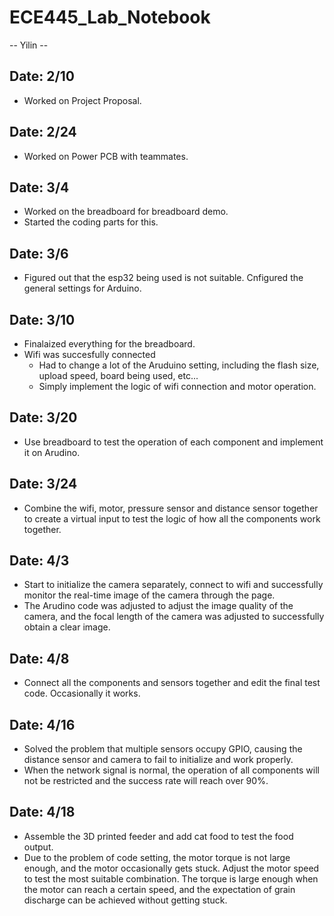 # ECE445_Lab_Notebook
-- Yilin -- 


Date: 2/10
-- 

- Worked on Project Proposal.

Date: 2/24
-- 
- Worked on Power PCB with teammates. 


Date: 3/4
-- 
- Worked on the breadboard for breadboard demo.
- Started the coding parts for this.


Date: 3/6
-- 
- Figured out that the esp32 being used is not suitable.
 Cnfigured the general settings for Arduino.


Date: 3/10
-- 
- Finalaized everything for the breadboard. 
- Wifi was succesfully connected
    - Had to change a lot of the Aruduino setting, including the flash size, upload speed, board being used, etc...
    - Simply implement the logic of wifi connection and motor operation.


Date: 3/20
-- 
- Use breadboard to test the operation of each component and implement it on Arudino.


Date: 3/24
-- 
- Combine the wifi, motor, pressure sensor and distance sensor together to create a virtual input to test the logic of how all the components work together.



Date: 4/3
-- 
- Start to initialize the camera separately, connect to wifi and successfully monitor the real-time image of the camera through the page.
- The Arudino code was adjusted to adjust the image quality of the camera, and the focal length of the camera was adjusted to successfully obtain a clear image.

Date: 4/8
-- 
- Connect all the components and sensors together and edit the final test code. Occasionally it works.

Date: 4/16
-- 
- Solved the problem that multiple sensors occupy GPIO, causing the distance sensor and camera to fail to initialize and work properly.
- When the network signal is normal, the operation of all components will not be restricted and the success rate will reach over 90%.


Date: 4/18
--
- Assemble the 3D printed feeder and add cat food to test the food output.
- Due to the problem of code setting, the motor torque is not large enough, and the motor occasionally gets stuck. Adjust the motor speed to test the most suitable combination. The torque is large enough when the motor can reach a certain speed, and the expectation of grain discharge can be achieved without getting stuck.















